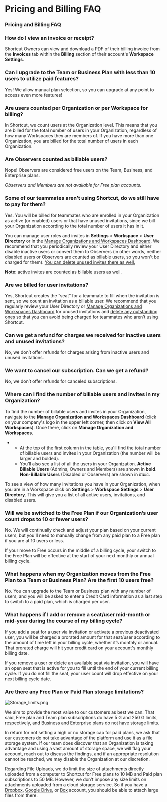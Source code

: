 # Pricing and Billing FAQ

### Pricing and Billing FAQ

### **How do I view an invoice or receipt?** <a href="#h_01hwpt8n1mtjap76gfysr4c1at" id="h_01hwpt8n1mtjap76gfysr4c1at"></a>

Shortcut Owners can view and download a PDF of their billing invoice from the **Invoices** tab within the **Billing** section of their account's **Workspace Settings**.

### **Can I upgrade to the Team or Business Plan with less than 10 users to utilize paid features?** <a href="#h_01hwpt8n1m117rj8sme7kg5040" id="h_01hwpt8n1m117rj8sme7kg5040"></a>

Yes! We allow manual plan selection, so you can upgrade at any point to access even more features!

### **Are users counted per Organization or per Workspace for billing?** <a href="#h_01hwpt8n1mqf86zqx7jhyzyp5n" id="h_01hwpt8n1mqf86zqx7jhyzyp5n"></a>

In Shortcut, we count users at the Organization level. This means that you are billed for the total number of users in your Organization, regardless of how many Workspaces they are members of. If you have more than one Organization, you are billed for the total number of users in each Organization.

### **Are Observers counted as billable users?** <a href="#h_01hwpt8n1ntbsyyrkatyn3xrtb" id="h_01hwpt8n1ntbsyyrkatyn3xrtb"></a>

Nope! Observers are considered free users on the Team, Business, and Enterprise plans.

_Observers and Members are not available for Free plan accounts._

### **Some of our teammates aren’t using Shortcut, do we still have to pay for them?** <a href="#h_01hwpt8n1n98dvas9rbj3a8mza" id="h_01hwpt8n1n98dvas9rbj3a8mza"></a>

Yes. You will be billed for teammates who are enrolled in your Organization as active (or enabled) users or that have unused invitations, since we bill your Organization according to the total number of users it has in it.&#x20;

You can manage user roles and invites in **Settings** > **Workspace** > **User Directory** or in the [Manage Organizations and Workspaces Dashboard](https://help.shortcut.com/hc/en-us/articles/360001083483). We recommend that you periodically review your User Directory and either disable inactive users or convert them to Observers (in other words, neither disabled users or Observers are counted as billable users, so you won't be charged for them). [You can delete unused invites there as well.](https://help.shortcut.com/hc/en-us/articles/205268739-Inviting-Users-and-Deleting-Invites-in-Your-Clubhouse)

**Note**: active invites are counted as billable users as well.&#x20;

### **Are we billed for user invitations?** <a href="#h_01hwpt8n1necevkndav6y5cf5g" id="h_01hwpt8n1necevkndav6y5cf5g"></a>

Yes, Shortcut creates the “seat” for a teammate to fill when the invitation is sent, so we count an invitation as a billable user. We recommend that you regularly review your User Directory or [Manage Organizations and Workspaces Dashboard](https://help.shortcut.com/hc/en-us/articles/360001083483) for unused invitations and [delete any outstanding ones](https://help.shortcut.com/hc/en-us/articles/360033599271) so that you can avoid being charged for teammates who aren’t using Shortcut.

### **Can we get a refund for charges we received for inactive users and unused invitations?** <a href="#h_01hwpt8n1ne3dksjxz14pbnpfj" id="h_01hwpt8n1ne3dksjxz14pbnpfj"></a>

No, we don’t offer refunds for charges arising from inactive users and unused invitations.

### **We want to cancel our subscription. Can we get a refund?** <a href="#h_01hwpt8n1ngwvweqpd2c4x009r" id="h_01hwpt8n1ngwvweqpd2c4x009r"></a>

No, we don’t offer refunds for canceled subscriptions.

### **Where can I find the number of billable users and invites in my Organization?** <a href="#h_01hwpt8n1q1smwbpdep0v985hb" id="h_01hwpt8n1q1smwbpdep0v985hb"></a>

To find the number of billable users and invites in your Organization, navigate to the **Manage Organization and Workspaces Dashboard** (click on your company's logo in the upper left corner, then click on **View All Workspaces**). Once there, click on **Manage Organization and Workspaces.**

*
  * At the top of the first column in the table, you'll find the total number of billable users and invites in your Organization (the number will be larger and bolded).
  * You’ll also see a list of all the users in your Organization. **Active Billable Users** (Admins, Owners and Members) are shown in **bold**. **Non-Billable Users** (Disabled or Observers) are shown in _italic_.

To see a view of how many invitations you have in your Organization, when you are in a Workspace click on **Settings** > **Workspace** **Settings** > **User Directory**. This will give you a list of all active users, invitations, and disabled users.

### **Will we be switched to the Free Plan if our Organization’s user count drops to 10 or fewer users?** <a href="#h_01hwpt8n1qty2xgpkmyzcnn54x" id="h_01hwpt8n1qty2xgpkmyzcnn54x"></a>

No. We will continually check and adjust your plan based on your current users, but you'll need to manually change from any paid plan to a Free plan if you are at 10 users or less.

If your move to Free occurs in the middle of a billing cycle, your switch to the Free Plan will be effective at the start of your next monthly or annual billing cycle.&#x20;

### **What happens when my Organization moves from the Free Plan to a Team or Business Plan? Are the first 10 users free?** <a href="#h_01hwpt8n1qqg50gbhkpcvpd9cw" id="h_01hwpt8n1qqg50gbhkpcvpd9cw"></a>

No. You can upgrade to the Team or Business plan with any number of users, and you will be asked to enter a Credit Card information as a last step to switch to a paid plan, which is charged per user.&#x20;

### **What happens if I add or remove a seat/user mid-month or mid-year during the course of my billing cycle?**  <a href="#h_01hwpt8n1q4mp5sc3kj56jh32f" id="h_01hwpt8n1q4mp5sc3kj56jh32f"></a>

If you add a seat for a user via invitation or activate a previous deactivated user, you will be charged a prorated amount for that seat/user according to the amount of time left in your billing cycle, whether it’s monthly or annual. That prorated charge will hit your credit card on your account's monthly billing date.&#x20;

If you remove a user or delete an available seat via invitation, you will have an open seat that is active for you to fill until the end of your current billing cycle. If you do not fill the seat, your user count will drop effective on your next billing cycle date.&#x20;

### **Are there any Free Plan or Paid Plan storage limitations?** <a href="#h_01hwpt8n1qe3wd13tt5qj0vj3y" id="h_01hwpt8n1qe3wd13tt5qj0vj3y"></a>

![Storage\_limits.png](https://help.shortcut.com/hc/article_attachments/8497092790292)

We aim to provide the most value to our customers as best we can. That said, Free plan and Team plan subscriptions do have 5 G and 250 G limits, respectively, and Business and Enterprise plans do not have storage limits.

In return for not setting a high or no storage cap for paid plans, we ask that our customers do not take advantage of the platform and use it as a file storage system. If our team does discover that an Organization is taking advantage and using a vast amount of storage space, we will flag your account, reach out to discuss the findings, and if an appropriate resolution cannot be reached, we may disable the Organization at our discretion.

Regarding File Uploads, we do limit the size of attachments directly uploaded from a computer to Shortcut for Free plans to 10 MB and Paid plan subscriptions to 50 MB. However, we don’t impose any size limits on attachments uploaded from a cloud storage service. So if you have a [Dropbox](https://help.shortcut.com/hc/en-us/articles/209819123-Attaching-Dropbox-Files), [Google Drive](https://help.shortcut.com/hc/en-us/articles/209819153-Using-Google-Drive), or [Box](https://help.shortcut.com/hc/en-us/articles/209819133-Attaching-Box-Files) account, you should be able to attach large files from there.
